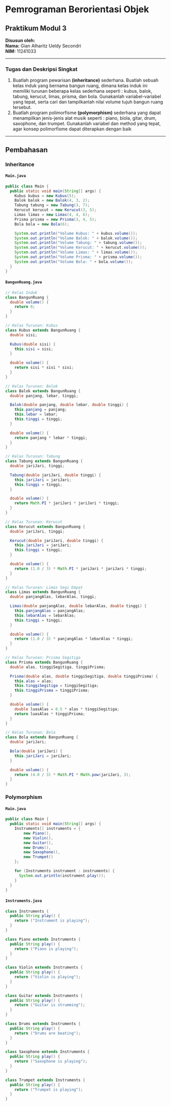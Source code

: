 # Pemrograman Berorientasi Objek

## Praktikum Modul 3

**Disusun oleh:**  
**Nama:** Gian Alharitz Ueldy Secondri  
**NIM:** 11241033

---

### Tugas dan Deskripsi Singkat

1. Buatlah program pewarisan **(inheritance)** sederhana. Buatlah sebuah kelas induk yang
   bernama bangun ruang, dimana kelas induk ini memiliki turunan beberapa kelas
   sederhana seperti : kubus, balok, tabung, kerucut, limas, prisma, dan bola.
   Gunakanlah variabel-variabel yang tepat, serta cari dan tampilkanlah nilai volume
   tujuh bangun ruang tersebut.
2. Buatlah program polimorfisme **(polymorphism)** sederhana yang dapat menampilkan
   jenis-jenis alat musik seperti : piano, biola, gitar, drum, saxophone, dan trumpet.
   Gunakanlah variabel dan method yang tepat, agar konsep polimorfisme dapat
   diterapkan dengan baik

---

## Pembahasan

### Inheritance

#### `Main.java`

```java
public class Main {
  public static void main(String[] args) {
    Kubus kubus = new Kubus(5);
    Balok balok = new Balok(4, 3, 2);
    Tabung tabung = new Tabung(3, 7);
    Kerucut kerucut = new Kerucut(3, 5);
    Limas limas = new Limas(4, 4, 6);
    Prisma prisma = new Prisma(3, 4, 5);
    Bola bola = new Bola(6);

    System.out.println("Volume Kubus: " + kubus.volume());
    System.out.println("Volume Balok: " + balok.volume());
    System.out.println("Volume Tabung: " + tabung.volume());
    System.out.println("Volume Kerucut: " + kerucut.volume());
    System.out.println("Volume Limas: " + limas.volume());
    System.out.println("Volume Prisma: " + prisma.volume());
    System.out.println("Volume Bola: " + bola.volume());
  }
}
```

#### `BangunRuang.java`

```java
// Kelas Induk
class BangunRuang {
  double volume() {
    return 0;
  }
}

// Kelas Turunan: Kubus
class Kubus extends BangunRuang {
  double sisi;

  Kubus(double sisi) {
    this.sisi = sisi;
  }

  double volume() {
    return sisi * sisi * sisi;
  }
}

// Kelas Turunan: Balok
class Balok extends BangunRuang {
  double panjang, lebar, tinggi;

  Balok(double panjang, double lebar, double tinggi) {
    this.panjang = panjang;
    this.lebar = lebar;
    this.tinggi = tinggi;
  }

  double volume() {
    return panjang * lebar * tinggi;
  }
}

// Kelas Turunan: Tabung
class Tabung extends BangunRuang {
  double jariJari, tinggi;

  Tabung(double jariJari, double tinggi) {
    this.jariJari = jariJari;
    this.tinggi = tinggi;
  }

  double volume() {
    return Math.PI * jariJari * jariJari * tinggi;
  }
}

// Kelas Turunan: Kerucut
class Kerucut extends BangunRuang {
  double jariJari, tinggi;

  Kerucut(double jariJari, double tinggi) {
    this.jariJari = jariJari;
    this.tinggi = tinggi;
  }

  double volume() {
    return (1.0 / 3) * Math.PI * jariJari * jariJari * tinggi;
  }
}

// Kelas Turunan: Limas Segi Empat
class Limas extends BangunRuang {
  double panjangAlas, lebarAlas, tinggi;

  Limas(double panjangAlas, double lebarAlas, double tinggi) {
    this.panjangAlas = panjangAlas;
    this.lebarAlas = lebarAlas;
    this.tinggi = tinggi;
  }

  double volume() {
    return (1.0 / 3) * panjangAlas * lebarAlas * tinggi;
  }
}

// Kelas Turunan: Prisma Segitiga
class Prisma extends BangunRuang {
  double alas, tinggiSegitiga, tinggiPrisma;

  Prisma(double alas, double tinggiSegitiga, double tinggiPrisma) {
    this.alas = alas;
    this.tinggiSegitiga = tinggiSegitiga;
    this.tinggiPrisma = tinggiPrisma;
  }

  double volume() {
    double luasAlas = 0.5 * alas * tinggiSegitiga;
    return luasAlas * tinggiPrisma;
  }
}

// Kelas Turunan: Bola
class Bola extends BangunRuang {
  double jariJari;

  Bola(double jariJari) {
    this.jariJari = jariJari;
  }

  double volume() {
    return (4.0 / 3) * Math.PI * Math.pow(jariJari, 3);
  }
}

```

### Polymorphism

#### `Main.java`

```java
public class Main {
  public static void main(String[] args) {
    Instruments[] instruments = {
        new Piano(),
        new Violin(),
        new Guitar(),
        new Drums(),
        new Saxophone(),
        new Trumpet()
    };

    for (Instruments instrument : instruments) {
      System.out.println(instrument.play());
    }
  }
}
```

#### `Instruments.java`

```java
class Instruments {
  public String play() {
    return ("Instrument is playing");
  }
}

class Piano extends Instruments {
  public String play() {
    return ("Piano is playing");
  }
}

class Violin extends Instruments {
  public String play() {
    return ("Violin is playing");
  }
}

class Guitar extends Instruments {
  public String play() {
    return ("Guitar is strumming");
  }
}

class Drums extends Instruments {
  public String play() {
    return ("Drums are beating");
  }
}

class Saxophone extends Instruments {
  public String play() {
    return ("Saxophone is playing");
  }
}

class Trumpet extends Instruments {
  public String play() {
    return ("Trumpet is playing");
  }
}
```
